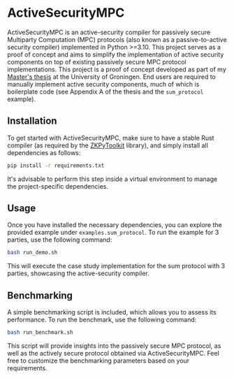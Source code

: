 # ActiveSecurityMPC

ActiveSecurityMPC is an active-security compiler for passively secure Multiparty Computation (MPC) protocols (also known as a passive-to-active security compiler) implemented in Python >=3.10. This project serves as a proof of concept and aims to simplify the implementation of active security components on top of existing passively secure MPC protocol implementations. This project is a proof of concept developed as part of my [Master's thesis](https://fse.studenttheses.ub.rug.nl/33067/) at the University of Groningen. End users are required to manually implement active security components, much of which is boilerplate code (see Appendix A of the thesis and the `sum_protocol` example).

## Installation

To get started with ActiveSecurityMPC, make sure to have a stable Rust compiler (as required by the [ZKPyToolkit](https://github.com/lorenzorota/zkpytoolkit) library), and simply install all dependencies as follows:

```bash
pip install -r requirements.txt
```

It's advisable to perform this step inside a virtual environment to manage the project-specific dependencies.

## Usage

Once you have installed the necessary dependencies, you can explore the provided example under `examples.sum_protocol`. To run the example for 3 parties, use the following command:

```bash
bash run_demo.sh
```

This will execute the case study implementation for the sum protocol with 3 parties, showcasing the active-security compiler.

## Benchmarking

A simple benchmarking script is included, which allows you to assess its performance. To run the benchmark, use the following command:

```bash
bash run_benchmark.sh
```

This script will provide insights into the passively secure MPC protocol, as well as the actively secure protocol obtained via ActiveSecurityMPC. Feel free to customize the benchmarking parameters based on your requirements.
